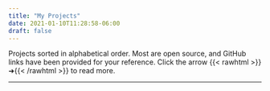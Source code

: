 ```yaml
---
title: "My Projects"
date: 2021-01-10T11:28:58-06:00
draft: false
---
```

Projects sorted in alphabetical order. Most are open source, and GitHub links have been provided for your reference. Click the arrow {{< rawhtml >}}<span style="color: var(--color-nav);">&#10140;</span>{{< /rawhtml >}} to read more.

***